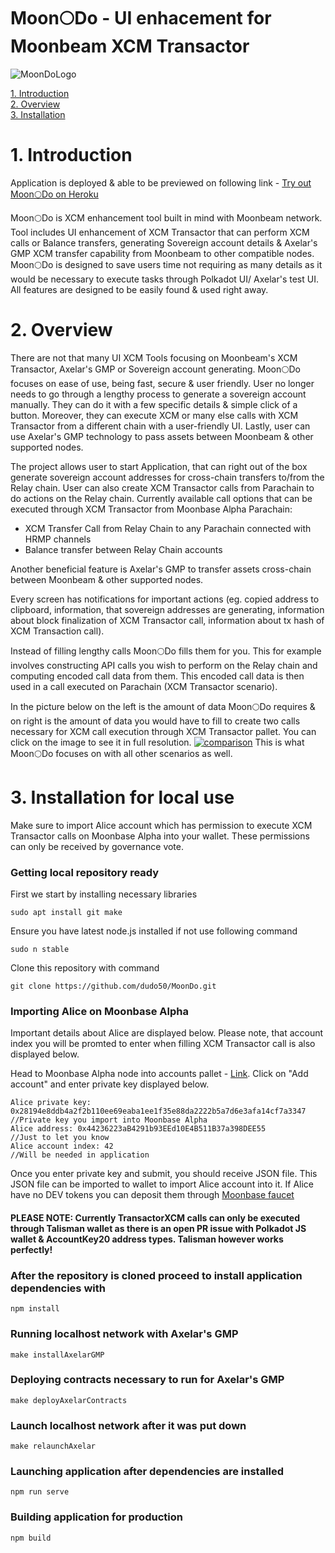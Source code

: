 # Moon🌕️Do - UI enhacement for Moonbeam XCM Transactor

![MoonDoLogo](https://user-images.githubusercontent.com/55763425/188012784-886be693-17f3-495d-be2f-1e19e6496dca.png)

[1. Introduction](#1-introduction)<br />
[2. Overview](#2-overview)<br />
[3. Installation](#3-installation-for-local-use)<br />


# 1. Introduction
Application is deployed & able to be previewed on following link - [Try out Moon🌕️Do on Heroku](https://moondo.herokuapp.com/)

Moon🌕️Do is XCM enhancement tool built in mind with Moonbeam network. Tool includes UI enhancement of XCM Transactor that can perform XCM calls or Balance transfers, generating Sovereign account details & Axelar's GMP XCM transfer capability from Moonbeam to other compatible nodes. Moon🌕️Do is designed to save users time not requiring as many details as it would be necessary to execute tasks through Polkadot UI/ Axelar's test UI. All features are designed to be easily found & used right away. 

# 2. Overview
There are not that many UI XCM Tools focusing on Moonbeam's XCM Transactor, Axelar's GMP or Sovereign account generating. Moon🌕️Do focuses on ease of use, being fast, secure & user friendly. User no longer needs to go through a lengthy process to generate a sovereign account manually. They can do it with a few specific details & simple click of a button. Moreover, they can execute XCM or many else calls with XCM Transactor from a different chain with a user-friendly UI. Lastly, user can use Axelar's GMP technology to pass assets between Moonbeam & other supported nodes.

The project allows user to start Application, that can right out of the box generate sovereign account addresses for cross-chain transfers to/from the Relay chain. User can also create XCM Transactor calls from Parachain to do actions on the Relay chain. 
Currently available call options that can be executed through XCM Transactor from Moonbase Alpha Parachain:
- XCM Transfer Call from Relay Chain to any Parachain connected with HRMP channels
- Balance transfer between Relay Chain accounts

Another beneficial feature is Axelar's GMP to transfer assets cross-chain between Moonbeam & other supported nodes.

Every screen has notifications for important actions (eg. copied address to clipboard, information, that sovereign addresses are generating, information about block finalization of XCM Transactor call, information about tx hash of XCM Transaction call).

Instead of filling lengthy calls Moon🌕️Do fills them for you. This for example involves constructing API calls you wish to perform on the Relay chain and computing encoded call data from them. This encoded call data is then used in a call executed on Parachain (XCM Transactor scenario).

In the picture below on the left is the amount of data Moon🌕️Do requires & on right is the amount of data you would have to fill to create two calls necessary for XCM call execution through XCM Transactor pallet. You can click on the image to see it in full resolution.
[![comparison](https://raw.githubusercontent.com/dudo50/MoonDo/main/img/comparisonimg.jpg)](https://raw.githubusercontent.com/dudo50/MoonDo/main/img/comparisonimg.jpg)
This is what Moon🌕️Do focuses on with all other scenarios as well.

# 3. Installation for local use

Make sure to import Alice account which has permission to execute XCM Transactor calls on Moonbase Alpha into your wallet. These permissions can only be received by governance vote.

### Getting local repository ready 
First we start by installing necessary libraries
```
sudo apt install git make
```
Ensure you have latest node.js installed if not use following command
```
sudo n stable
```
Clone this repository with command
```
git clone https://github.com/dudo50/MoonDo.git
```

### Importing Alice on Moonbase Alpha
Important details about Alice are displayed below. Please note, that account index you will be promted to enter when filling XCM Transactor call is also displayed below.

Head to Moonbase Alpha node into accounts pallet - [Link](https://polkadot.js.org/apps/?rpc=wss%3A%2F%2Fwss.api.moonbase.moonbeam.network#/accounts). Click on "Add account" and enter private key displayed below.
```
Alice private key: 0x28194e8ddb4a2f2b110ee69eaba1ee1f35e88da2222b5a7d6e3afa14cf7a3347   //Private key you import into Moonbase Alpha
Alice address: 0x44236223aB4291b93EEd10E4B511B37a398DEE55                               //Just to let you know
Alice account index: 42                                                                 //Will be needed in application
```
Once you enter private key and submit, you should receive JSON file. This JSON file can be imported to wallet to import Alice account into it.
If Alice have no DEV tokens you can deposit them through [Moonbase faucet](https://apps.moonbeam.network/moonbase-alpha/faucet/)

#### PLEASE NOTE: Currently TransactorXCM calls can only be executed through Talisman wallet as there is an open PR issue with Polkadot JS wallet & AccountKey20 address types. Talisman however works perfectly!

### After the repository is cloned proceed to install application dependencies with
```
npm install
```
### Running localhost network with Axelar's GMP
```
make installAxelarGMP
```
### Deploying contracts necessary to run for Axelar's GMP
```
make deployAxelarContracts
```
### Launch localhost network after it was put down
```
make relaunchAxelar
```

### Launching application after dependencies are installed
```
npm run serve
```
### Building application for production
```
npm build
```